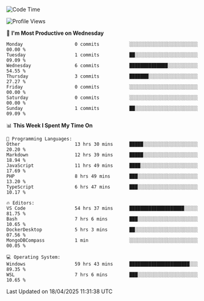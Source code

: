 <!--START_SECTION:waka-->
![Code Time](http://img.shields.io/badge/Code%20Time-4%2C677%20hrs%202%20mins-blue)

![Profile Views](http://img.shields.io/badge/Profile%20Views-1-blue)

📅 **I'm Most Productive on Wednesday** 

```text
Monday                   0 commits           ░░░░░░░░░░░░░░░░░░░░░░░░░   00.00 % 
Tuesday                  1 commits           ██░░░░░░░░░░░░░░░░░░░░░░░   09.09 % 
Wednesday                6 commits           ██████████████░░░░░░░░░░░   54.55 % 
Thursday                 3 commits           ███████░░░░░░░░░░░░░░░░░░   27.27 % 
Friday                   0 commits           ░░░░░░░░░░░░░░░░░░░░░░░░░   00.00 % 
Saturday                 0 commits           ░░░░░░░░░░░░░░░░░░░░░░░░░   00.00 % 
Sunday                   1 commits           ██░░░░░░░░░░░░░░░░░░░░░░░   09.09 % 
```


📊 **This Week I Spent My Time On** 

```text
💬 Programming Languages: 
Other                    13 hrs 30 mins      █████░░░░░░░░░░░░░░░░░░░░   20.20 % 
Markdown                 12 hrs 39 mins      █████░░░░░░░░░░░░░░░░░░░░   18.94 % 
JavaScript               11 hrs 49 mins      ████░░░░░░░░░░░░░░░░░░░░░   17.69 % 
PHP                      8 hrs 49 mins       ███░░░░░░░░░░░░░░░░░░░░░░   13.20 % 
TypeScript               6 hrs 47 mins       ███░░░░░░░░░░░░░░░░░░░░░░   10.17 % 

🔥 Editors: 
VS Code                  54 hrs 37 mins      ████████████████████░░░░░   81.75 % 
Bash                     7 hrs 6 mins        ███░░░░░░░░░░░░░░░░░░░░░░   10.65 % 
DockerDesktop            5 hrs 3 mins        ██░░░░░░░░░░░░░░░░░░░░░░░   07.56 % 
MongoDBCompass           1 min               ░░░░░░░░░░░░░░░░░░░░░░░░░   00.05 % 

💻 Operating System: 
Windows                  59 hrs 43 mins      ██████████████████████░░░   89.35 % 
WSL                      7 hrs 6 mins        ███░░░░░░░░░░░░░░░░░░░░░░   10.65 % 
```


 Last Updated on 18/04/2025 11:31:38 UTC
<!--END_SECTION:waka-->
